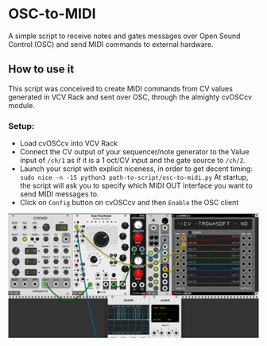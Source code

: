 # OSC-to-MIDI
A simple script to receive notes and gates messages over Open Sound Control (OSC) and send MIDI commands to external hardware.

## How to use it
This script was conceived to create MIDI commands from CV values generated in VCV Rack and sent over OSC, through the almighty cvOSCcv module. 

### Setup:
- Load cvOSCcv into VCV Rack
- Connect the CV output of your sequencer/note generator to the Value input of `/ch/1` as if it is a 1 oct/CV input and the gate source to `/ch/2`.
- Launch your script with explicit niceness, in order to get decent timing: 
`sudo nice -n -15 python3 path-to-script/osc-to-midi.py` 
At startup, the script will ask you to specify which MIDI OUT interface you want to send MIDI messages to.
- Click on `Config` button on cvOSCcv and then `Enable` the OSC client

![Setup Example](example.png)
